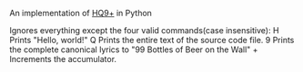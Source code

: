 An implementation of [HQ9+](http://esolangs.org/wiki/HQ9%2B "HQ9+") in Python

Ignores everything except the four valid commands(case insensitive):
    H   Prints "Hello, world!"
    Q   Prints the entire text of the source code file.
    9   Prints the complete canonical lyrics to "99 Bottles of Beer on the Wall"
    +   Increments the accumulator.
